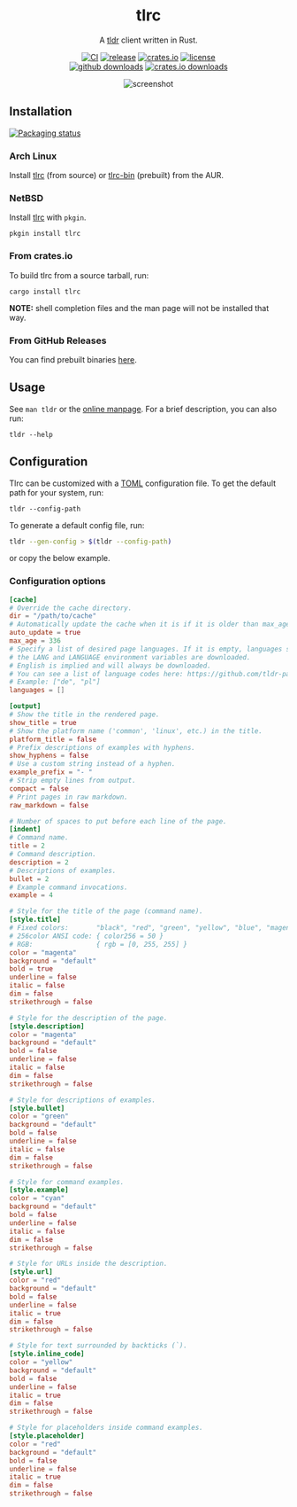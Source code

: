 <div align="center">

# tlrc

A [tldr](https://tldr.sh) client written in Rust.

[![CI](https://img.shields.io/github/actions/workflow/status/acuteenvy/tlrc/ci.yml?label=CI&logo=github&labelColor=363a4f&logoColor=d9e0ee)](https://github.com/acuteenvy/tlrc/actions/workflows/ci.yml)
[![release](https://img.shields.io/github/v/release/acuteenvy/tlrc?&logo=github&color=cba6f7&logoColor=d9e0ee&labelColor=363a4f)][latest-release]
[![crates.io](https://img.shields.io/crates/v/tlrc?&logo=rust&color=cba6f7&logoColor=d9e0ee&labelColor=363a4f)][crate]
[![license](https://img.shields.io/github/license/acuteenvy/tlrc?color=b4befe&labelColor=363a4f)](/LICENSE)
<br>
[![github downloads](https://img.shields.io/github/downloads/acuteenvy/tlrc/total?logo=github&color=94e2d5&logoColor=d9e0ee&labelColor=363a4f)][latest-release]
[![crates.io downloads](https://img.shields.io/crates/d/tlrc?logo=rust&color=94e2d5&logoColor=d9e0ee&labelColor=363a4f)][crate]

![screenshot](https://user-images.githubusercontent.com/126529524/234939306-d3da4f33-a2b4-472f-abb7-aab7e4ee84be.png)

</div>


## Installation
[![Packaging status](https://repology.org/badge/vertical-allrepos/tlrc.svg)](https://repology.org/project/tlrc/versions)

### Arch Linux
Install [tlrc](https://aur.archlinux.org/packages/tlrc) (from source) or [tlrc-bin](https://aur.archlinux.org/packages/tlrc-bin) (prebuilt) from the AUR.

### NetBSD
Install [tlrc](https://ftp.netbsd.org/pub/NetBSD/NetBSD-current/pkgsrc/net/tlrc/index.html) with `pkgin`.
```
pkgin install tlrc
```

### From crates.io
To build tlrc from a source tarball, run:
```
cargo install tlrc
```
**NOTE:** shell completion files and the man page will not be installed that way.

### From GitHub Releases
You can find prebuilt binaries [here][latest-release].


## Usage
See `man tldr` or the [online manpage](https://acuteenvy.github.io/tlrc). For a brief description, you can also run:
```
tldr --help
```

## Configuration
Tlrc can be customized with a [TOML](https://toml.io) configuration file. To get the default path for your system, run:
```
tldr --config-path
```
To generate a default config file, run:
```bash
tldr --gen-config > $(tldr --config-path)
```
or copy the below example.

### Configuration options
```toml
[cache]
# Override the cache directory.
dir = "/path/to/cache"
# Automatically update the cache when it is if it is older than max_age hours.
auto_update = true
max_age = 336
# Specify a list of desired page languages. If it is empty, languages specified in
# the LANG and LANGUAGE environment variables are downloaded.
# English is implied and will always be downloaded.
# You can see a list of language codes here: https://github.com/tldr-pages/tldr
# Example: ["de", "pl"]
languages = []

[output]
# Show the title in the rendered page.
show_title = true
# Show the platform name ('common', 'linux', etc.) in the title.
platform_title = false
# Prefix descriptions of examples with hyphens.
show_hyphens = false
# Use a custom string instead of a hyphen.
example_prefix = "- "
# Strip empty lines from output.
compact = false
# Print pages in raw markdown.
raw_markdown = false

# Number of spaces to put before each line of the page.
[indent]
# Command name.
title = 2
# Command description.
description = 2
# Descriptions of examples.
bullet = 2
# Example command invocations.
example = 4

# Style for the title of the page (command name).
[style.title]
# Fixed colors:       "black", "red", "green", "yellow", "blue", "magenta", "cyan", "white", "default"
# 256color ANSI code: { color256 = 50 }
# RGB:                { rgb = [0, 255, 255] }
color = "magenta"
background = "default"
bold = true
underline = false
italic = false
dim = false
strikethrough = false

# Style for the description of the page.
[style.description]
color = "magenta"
background = "default"
bold = false
underline = false
italic = false
dim = false
strikethrough = false

# Style for descriptions of examples.
[style.bullet]
color = "green"
background = "default"
bold = false
underline = false
italic = false
dim = false
strikethrough = false

# Style for command examples.
[style.example]
color = "cyan"
background = "default"
bold = false
underline = false
italic = false
dim = false
strikethrough = false

# Style for URLs inside the description.
[style.url]
color = "red"
background = "default"
bold = false
underline = false
italic = true
dim = false
strikethrough = false

# Style for text surrounded by backticks (`).
[style.inline_code]
color = "yellow"
background = "default"
bold = false
underline = false
italic = true
dim = false
strikethrough = false

# Style for placeholders inside command examples.
[style.placeholder]
color = "red"
background = "default"
bold = false
underline = false
italic = true
dim = false
strikethrough = false
```

[latest-release]: https://github.com/acuteenvy/tlrc/releases/latest
[crate]: https://crates.io/crates/tlrc
